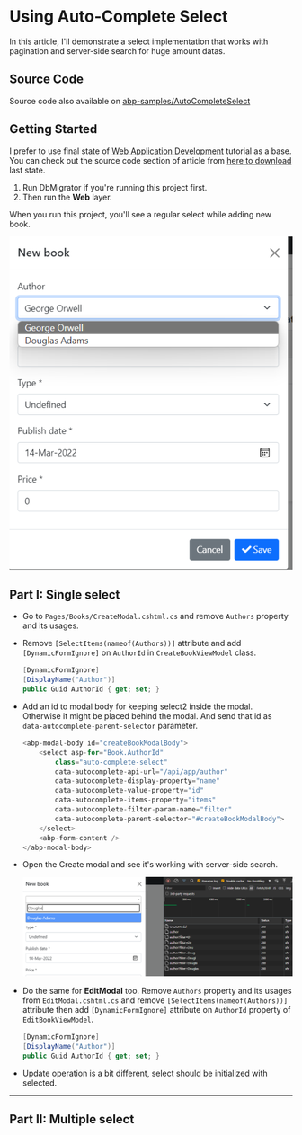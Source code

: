 # Using Auto-Complete Select

In this article, I'll demonstrate a select implementation that works with pagination and server-side search for huge amount datas.

## Source Code

Source code also available on [abp-samples/AutoCompleteSelect](https://github.com/abpframework/abp-samples/tree/master/AutoCompleteSelect)

## Getting Started
I prefer to use final state of [Web Application Development](https://docs.abp.io/en/abp/latest/Tutorials/Part-10) tutorial as a base. You can check out the source code section of article from [here to download](https://docs.abp.io/en/abp/latest/Tutorials/Part-10?UI=MVC&DB=EF#download-the-source-code) last state.

1. Run DbMigrator if you're running this project first.
2. Then run the **Web** layer.

When you run this project, you'll see a regular select while adding new book.

![bookstore-regular-select](content/regular-select.png)


## Part I: Single select

- Go to `Pages/Books/CreateModal.cshtml.cs` and remove `Authors` property and its usages.

- Remove `[SelectItems(nameof(Authors))]` attribute and add `[DynamicFormIgnore]` on `AuthorId` in `CreateBookViewModel` class.

    ```csharp
    [DynamicFormIgnore]
    [DisplayName("Author")]
    public Guid AuthorId { get; set; }
    ```

- Add an id to modal body for keeping select2 inside the modal. Otherwise it might be placed behind the modal. And send that id as `data-autocomplete-parent-selector` parameter.

    ```csharp
    <abp-modal-body id="createBookModalBody">
        <select asp-for="Book.AuthorId" 
            class="auto-complete-select"
            data-autocomplete-api-url="/api/app/author"
            data-autocomplete-display-property="name"
            data-autocomplete-value-property="id"
            data-autocomplete-items-property="items"
            data-autocomplete-filter-param-name="filter"
            data-autocomplete-parent-selector="#createBookModalBody">
        </select>
        <abp-form-content />
    </abp-modal-body>
    ```
- Open the Create modal and see it's working with server-side search.

    ![autocomplete-select-server-side-search-select2](content/autocomplete-select-server-side-search.png)

- Do the same for **EditModal** too. Remove `Authors` property and its usages from `EditModal.cshtml.cs` and remove `[SelectItems(nameof(Authors))]` attribute then add `[DynamicFormIgnore]` attribute on `AuthorId` property of `EditBookViewModel`.

    ```csharp
    [DynamicFormIgnore]
    [DisplayName("Author")]
    public Guid AuthorId { get; set; }
    ```

- Update operation is a bit different, select should be initialized with selected.

---

## Part II: Multiple select
